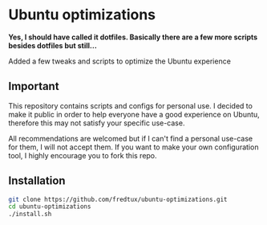 # Ubuntu optimizations
**Yes, I should have called it dotfiles. Basically there are a few more scripts besides dotfiles but still...**

Added a few tweaks and scripts to optimize the Ubuntu experience

## Important
This repository contains scripts and configs for personal use. I decided to make it public in order to help everyone have a good experience on Ubuntu, therefore this may not satisfy your specific use-case.

All recommendations are welcomed but if I can't find a personal use-case for them, I will not accept them. If you want to make your own configuration tool, I highly encourage you to fork this repo. 

## Installation
```bash
git clone https://github.com/fredtux/ubuntu-optimizations.git
cd ubuntu-optimizations
./install.sh
```
